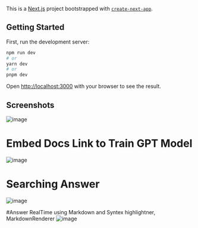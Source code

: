 This is a [Next.js](https://nextjs.org/) project bootstrapped with [`create-next-app`](https://github.com/vercel/next.js/tree/canary/packages/create-next-app).

## Getting Started

First, run the development server:

```bash
npm run dev
# or
yarn dev
# or
pnpm dev
```

Open [http://localhost:3000](http://localhost:3000) with your browser to see the result.


## Screenshots
![image](https://user-images.githubusercontent.com/23718443/230743619-bcb64009-b57b-47b6-9be0-6dce2cc931c7.png)

# Embed Docs Link to Train GPT Model
![image](https://user-images.githubusercontent.com/23718443/230743643-aab32768-85d5-472c-bfbd-92af805f0c00.png)

# Searching Answer
![image](https://user-images.githubusercontent.com/23718443/230743680-a3565244-eec1-4ad8-9bde-7824f55c58d6.png)

#Answer RealTime using Markdown and Syntex highlightner, MarkdownRenderer
![image](https://user-images.githubusercontent.com/23718443/230743700-e51bddc2-e4f9-4471-a9d1-a0f53c168c48.png)

